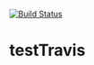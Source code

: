 [![Build Status](https://travis-ci.com/gyok/testTravis.svg?branch=master)](https://travis-ci.com/gyok/testTravis)
# testTravis
